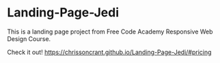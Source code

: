 # Landing-Page-Jedi

This is a landing page project from Free Code Academy Responsive Web Design Course. 

Check it out! https://chrissoncrant.github.io/Landing-Page-Jedi/#pricing